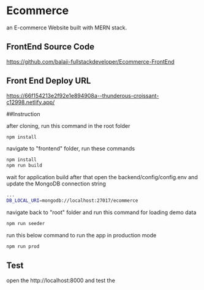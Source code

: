 # Ecommerce

an E-commerce Website built with MERN stack.
## FrontEnd Source Code

https://github.com/balaji-fullstackdeveloper/Ecommerce-FrontEnd

## Front End Deploy URL

https://66f154213e2f92e1e894908a--thunderous-croissant-c12998.netlify.app/


##Instruction

after cloning, run this command in the root folder
```bash
npm install
```
navigate to "frontend" folder, run these commands 
```bash
npm install
npm run build
```
wait for application build
after that open the backend/config/config.env
and update the MongoDB connection string
```bash
...
DB_LOCAL_URI=mongodb://localhost:27017/ecommerce
```

navigate back to "root" folder and run this command for loading demo data
```bash
npm run seeder
```

run this below command to run the app in production mode
```bash
npm run prod
```


## Test
open the http://localhost:8000 and test the 



